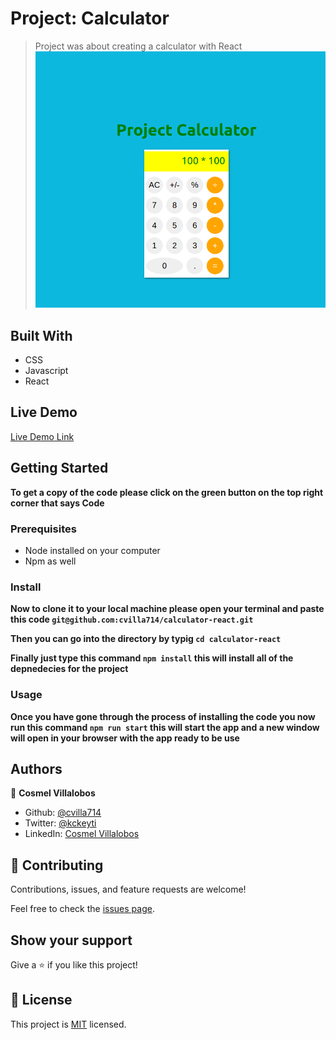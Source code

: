 # Project: Calculator

> Project was about creating a calculator with React
![screenshot](./app_screenshot.png)

## Built With
- CSS
- Javascript
- React

## Live Demo

[Live Demo Link](https://calculator-project-react.herokuapp.com/)

## Getting Started

**To get a copy of the code please click on the green button on the top right corner that says Code**

### Prerequisites

- Node installed on your computer
- Npm as well

### Install

**Now to clone it to your local machine please open your terminal and paste this code `git@github.com:cvilla714/calculator-react.git`**

**Then you can go into the directory by typig `cd calculator-react `**

**Finally just type this command `npm install` this will install all of the depnedecies for the project**

### Usage

**Once you have gone through the process of installing the code you now run this command `npm run start` this will start the app and a new window will open in your browser with the app ready to be use**

## Authors

👤 **Cosmel Villalobos**

- Github: [@cvilla714](https://github.com/cvilla714)
- Twitter: [@kckeyti](https://twitter.com/kckeyti)
- LinkedIn: [Cosmel Villalobos](https://www.linkedin.com/in/cosvilla/)

## 🤝 Contributing

Contributions, issues, and feature requests are welcome!

Feel free to check the [issues page](https://github.com/cvilla714/calculator-react/issues).

## Show your support

Give a ⭐️ if you like this project!

## 📝 License

This project is [MIT](https://github.com/cvilla714/calculator-react/blob/development/LICENSE) licensed.
